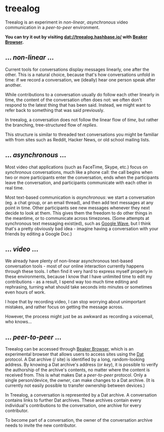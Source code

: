 # treealog

Treealog is an experiment in _non-linear_, _asynchronous_ video communication in a _peer-to-peer_ environment.

**You can try it out by visiting [dat://treealog.hashbase.io/](dat://treealog.hashbase.io/) with [Beaker Browser](https://beakerbrowser.com/).**

## ... _non-linear_ ...

Current tools for conversations display messages linearly, one after the other. This is a natural choice, because that's how conversations unfold in time: if we record a conversation, we (ideally) hear one person speak after another.

While contributions to a conversation usually do follow each other linearly in time, the content of the conversation often does not: we often don't respond to the latest thing that has been said. Instead, we might want to refer back to something that was said previously.

In treealog, a conversation does not follow the linear flow of _time_, but rather the branching, tree-structured flow of _replies_.

This structure is similar to threaded text conversations you might be familiar with from sites such as Reddit, Hacker News, or old school mailing lists.

## ... _asynchronous_ ...

Most video chat applications (such as FaceTime, Skype, etc.) focus on _synchronous_ conversations, much like a phone call: the call begins when two or more participants enter the conversation, ends when the participants leave the conversation, and participants communicate with each other in real time.

Most text-based communication is _asynchronous_: we start a conversation (eg. a chat group, or an email thread), and then add text messages at any point in time. Other participants see new messages whenever they next decide to look at them. This gives them the freedom to do other things in the meantime, or to communicate across timezones. (Some attempts at synchronous text messaging exist(ed), such as [Google Wave](https://www.youtube.com/watch?v=p6pgxLaDdQw), but I think that's a pretty obviously bad idea - imagine having a conversation with your friends by editing a Google Doc.)

## ... _video_ ...

We already have plenty of non-linear asynchronous text-based conversation tools - most of our online interaction currently happens through these tools. I often find it very hard to express myself properly in these environments, because I know that I have unlimited time to edit my contributions - as a result, I spend way too much time editing and rephrasing, turning what should take seconds into minutes or sometimes even hours of work.

I hope that by recording video, I can stop worrying about unimportant mistakes, and rather focus on getting the message across.

However, the process might just be as awkward as recording a voicemail, who knows...

## ... _peer-to-peer_ ...

Treealog can be accessed through [Beaker Browser](https://beakerbrowser.com/), which is an experimental browser that allows users to access sites using the [Dat](https://datproject.org/) protocol. A Dat archive (/ site) is identified by a long, random-looking address. By knowing a Dat archive's address (or _key_), it is possible to verify the authorship of the archive's contents, no matter where the content is received from. This is what makes Dat a _peer-to-peer_ protocol. Only a single person/device, the _owner_, can make changes to a Dat archive. (It is currently not easily possible to transfer ownership between devices.)

In Treealog, a conversation is represented by a Dat archive. A conversation contains links to further Dat archives. These archives contain every individual's contributions to the conversation, one archive for every contributor.

To become part of a conversation, the owner of the conversation archive needs to invite the new contributor.